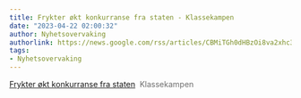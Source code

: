 ```yaml
---
title: Frykter økt konkurranse fra staten - Klassekampen
date: "2023-04-22 02:00:32"
author: Nyhetsovervaking
authorlink: https://news.google.com/rss/articles/CBMiTGh0dHBzOi8va2xhc3Nla2FtcGVuLm5vL3V0Z2F2ZS8yMDIzLTA0LTIyL2ZyeWt0ZXItb2t0LWtvbmt1cnJhbnNlLWZyYS1zdGF0ZW7SAQA?oc=5
tags:
- Nyhetsovervaking
---
```

<a href="https://news.google.com/rss/articles/CBMiTGh0dHBzOi8va2xhc3Nla2FtcGVuLm5vL3V0Z2F2ZS8yMDIzLTA0LTIyL2ZyeWt0ZXItb2t0LWtvbmt1cnJhbnNlLWZyYS1zdGF0ZW7SAQA?oc=5" target="_blank">Frykter økt konkurranse fra staten</a>&nbsp;&nbsp;<font color="#6f6f6f">Klassekampen</font>